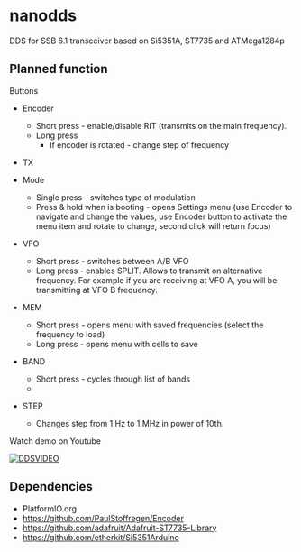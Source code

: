 # nanodds
DDS for SSB 6.1 transceiver based on Si5351A, ST7735 and ATMega1284p

## Planned function

Buttons

- Encoder
  * Short press - enable/disable RIT (transmits on the main frequency).
  * Long press
    * If encoder is rotated - change step of frequency
- TX
- Mode
  * Single press - switches type of modulation
  * Press & hold when is booting - opens Settings menu 
  (use Encoder to navigate and change the values, 
  use Encoder button to activate the menu item and rotate to change, 
  second click will return focus)

- VFO
  * Short press - switches between A/B VFO
  * Long press - enables SPLIT. Allows to transmit on alternative frequency. For example if you are receiving at VFO A, you will be transmitting at VFO B frequency.
- MEM
  * Short press - opens menu with saved frequencies (select the frequency to load)
  * Long press - opens menu with cells to save     
- BAND
  * Short press - cycles through list of bands
  *  
- STEP
  * Changes step from 1 Hz to 1 MHz in power of 10th. 
 
Watch demo on Youtube
 
[![DDSVIDEO](http://img.youtube.com/vi/lzqhjerMn1Q/0.jpg)](https://www.youtube.com/playlist?list=PLTqbxXPJuZrR78shjXX4a-I0lrquxQZ_2)

## Dependencies

* PlatformIO.org
* https://github.com/PaulStoffregen/Encoder
* https://github.com/adafruit/Adafruit-ST7735-Library
* https://github.com/etherkit/Si5351Arduino
